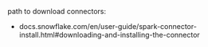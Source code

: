 path to download connectors: 
- docs.snowflake.com/en/user-guide/spark-connector-install.html#downloading-and-installing-the-connector